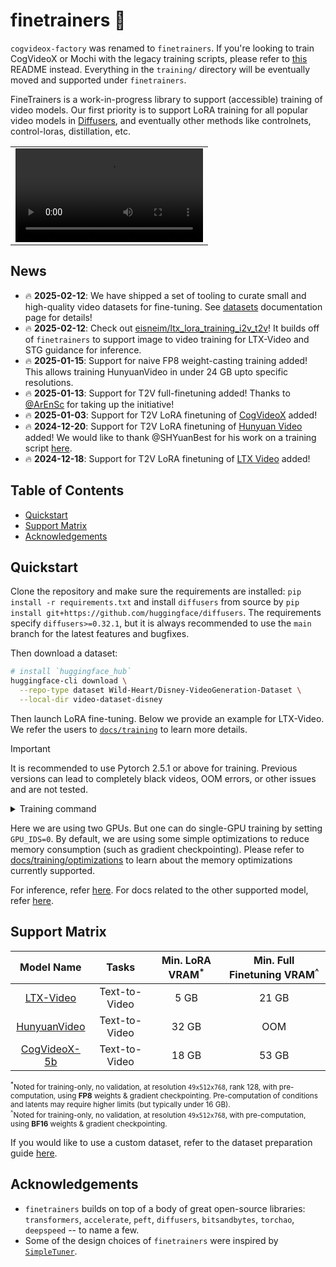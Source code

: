 # finetrainers 🧪

`cogvideox-factory` was renamed to `finetrainers`. If you're looking to train CogVideoX or Mochi with the legacy training scripts, please refer to [this](./training/README.md) README instead. Everything in the `training/` directory will be eventually moved and supported under `finetrainers`.

FineTrainers is a work-in-progress library to support (accessible) training of video models. Our first priority is to support LoRA training for all popular video models in [Diffusers](https://github.com/huggingface/diffusers), and eventually other methods like controlnets, control-loras, distillation, etc.

<table align="center">
<tr>
  <td align="center"><video src="https://github.com/user-attachments/assets/aad07161-87cb-4784-9e6b-16d06581e3e5">Your browser does not support the video tag.</video></td>
</tr>
</table>

## News

- 🔥 **2025-02-12**: We have shipped a set of tooling to curate small and high-quality video datasets for fine-tuning. See [datasets](./docs/dataset/README.md) documentation page for details!
- 🔥 **2025-02-12**: Check out [eisneim/ltx_lora_training_i2v_t2v](https://github.com/eisneim/ltx_lora_training_i2v_t2v/)! It builds off of `finetrainers` to support image to video training for LTX-Video and STG guidance for inference.
- 🔥 **2025-01-15**: Support for naive FP8 weight-casting training added! This allows training HunyuanVideo in under 24 GB upto specific resolutions.
- 🔥 **2025-01-13**: Support for T2V full-finetuning added! Thanks to [@ArEnSc](https://github.com/ArEnSc) for taking up the initiative!
- 🔥 **2025-01-03**: Support for T2V LoRA finetuning of [CogVideoX](https://huggingface.co/docs/diffusers/main/api/pipelines/cogvideox) added! 
- 🔥 **2024-12-20**: Support for T2V LoRA finetuning of [Hunyuan Video](https://huggingface.co/docs/diffusers/main/api/pipelines/hunyuan_video) added! We would like to thank @SHYuanBest for his work on a training script [here](https://github.com/huggingface/diffusers/pull/10254).
- 🔥 **2024-12-18**: Support for T2V LoRA finetuning of [LTX Video](https://huggingface.co/docs/diffusers/main/api/pipelines/ltx_video) added!

## Table of Contents

* [Quickstart](#quickstart)
* [Support Matrix](#support-matrix)
* [Acknowledgements](#acknowledgements)

## Quickstart

Clone the repository and make sure the requirements are installed: `pip install -r requirements.txt` and install `diffusers` from source by `pip install git+https://github.com/huggingface/diffusers`. The requirements specify `diffusers>=0.32.1`, but it is always recommended to use the `main` branch for the latest features and bugfixes.

Then download a dataset:

```bash
# install `huggingface_hub`
huggingface-cli download \
  --repo-type dataset Wild-Heart/Disney-VideoGeneration-Dataset \
  --local-dir video-dataset-disney
```

Then launch LoRA fine-tuning. Below we provide an example for LTX-Video. We refer the users to [`docs/training`](./docs/training/) to learn more details.

> [!IMPORTANT] 
> It is recommended to use Pytorch 2.5.1 or above for training. Previous versions can lead to completely black videos, OOM errors, or other issues and are not tested.

<details>
<summary>Training command</summary>

TODO: LTX does not do too well with the disney dataset. We will update this to use a better example soon.

```bash
#!/bin/bash
export WANDB_MODE="offline"
export NCCL_P2P_DISABLE=1
export TORCH_NCCL_ENABLE_MONITORING=0
export FINETRAINERS_LOG_LEVEL=DEBUG

GPU_IDS="0,1"

DATA_ROOT="/path/to/video-dataset-disney"
CAPTION_COLUMN="prompt.txt"
VIDEO_COLUMN="videos.txt"
OUTPUT_DIR="/path/to/output/directory/ltx-video/ltxv_disney"

ID_TOKEN="BW_STYLE"

# Model arguments
model_cmd="--model_name ltx_video \
  --pretrained_model_name_or_path Lightricks/LTX-Video"

# Dataset arguments
dataset_cmd="--data_root $DATA_ROOT \
  --video_column $VIDEO_COLUMN \
  --caption_column $CAPTION_COLUMN \
  --id_token $ID_TOKEN \
  --video_resolution_buckets 49x512x768 \
  --caption_dropout_p 0.05"

# Dataloader arguments
dataloader_cmd="--dataloader_num_workers 0"

# Diffusion arguments
diffusion_cmd="--flow_weighting_scheme logit_normal"

# Training arguments
training_cmd="--training_type lora \
  --seed 42 \
  --batch_size 1 \
  --train_steps 3000 \
  --rank 128 \
  --lora_alpha 128 \
  --target_modules to_q to_k to_v to_out.0 \
  --gradient_accumulation_steps 4 \
  --gradient_checkpointing \
  --checkpointing_steps 500 \
  --checkpointing_limit 2 \
  --enable_slicing \
  --enable_tiling"

# Optimizer arguments
optimizer_cmd="--optimizer adamw \
  --lr 3e-5 \
  --lr_scheduler constant_with_warmup \
  --lr_warmup_steps 100 \
  --lr_num_cycles 1 \
  --beta1 0.9 \
  --beta2 0.95 \
  --weight_decay 1e-4 \
  --epsilon 1e-8 \
  --max_grad_norm 1.0"

# Miscellaneous arguments
miscellaneous_cmd="--tracker_name finetrainers-ltxv \
  --output_dir $OUTPUT_DIR \
  --nccl_timeout 1800 \
  --report_to wandb"

cmd="accelerate launch --config_file accelerate_configs/uncompiled_2.yaml --gpu_ids $GPU_IDS train.py \
  $model_cmd \
  $dataset_cmd \
  $dataloader_cmd \
  $diffusion_cmd \
  $training_cmd \
  $optimizer_cmd \
  $miscellaneous_cmd"

echo "Running command: $cmd"
eval $cmd
echo -ne "-------------------- Finished executing script --------------------\n\n"
```

</details>

Here we are using two GPUs. But one can do single-GPU training by setting `GPU_IDS=0`. By default, we are using some simple optimizations to reduce memory consumption (such as gradient checkpointing). Please refer to [docs/training/optimizations](./docs/training/optimization.md) to learn about the memory optimizations currently supported.

For inference, refer [here](./docs/training/ltx_video.md#inference). For docs related to the other supported model, refer [here](./docs/training/).

## Support Matrix

<div align="center">

| **Model Name**                                   | **Tasks**     | **Min. LoRA VRAM<sup>*</sup>**     | **Min. Full Finetuning VRAM<sup>^</sup>**     |
|:------------------------------------------------:|:-------------:|:----------------------------------:|:---------------------------------------------:|
| [LTX-Video](./docs/training/ltx_video.md)        | Text-to-Video | 5 GB                               | 21 GB                                         |
| [HunyuanVideo](./docs/training/hunyuan_video.md) | Text-to-Video | 32 GB                              | OOM                                           |
| [CogVideoX-5b](./docs/training/cogvideox.md)     | Text-to-Video | 18 GB                              | 53 GB                                         |

</div>

<sub><sup>*</sup>Noted for training-only, no validation, at resolution `49x512x768`, rank 128, with pre-computation, using **FP8** weights & gradient checkpointing. Pre-computation of conditions and latents may require higher limits (but typically under 16 GB).</sub><br/>
<sub><sup>^</sup>Noted for training-only, no validation, at resolution `49x512x768`, with pre-computation, using **BF16** weights & gradient checkpointing.</sub>

If you would like to use a custom dataset, refer to the dataset preparation guide [here](./docs/dataset/README.md).

## Acknowledgements

* `finetrainers` builds on top of a body of great open-source libraries: `transformers`, `accelerate`, `peft`, `diffusers`, `bitsandbytes`, `torchao`, `deepspeed` -- to name a few.
* Some of the design choices of `finetrainers` were inspired by [`SimpleTuner`](https://github.com/bghira/SimpleTuner).
